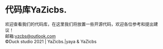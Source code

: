 # 代码库YaZicbs.
欢迎查看我们的代码库，在这里我们将放置一些开源代码，欢迎各位参考和提出建议！  
邮箱:yzcbs@outlook.com  
©Duck studio 2021 | YaZicbs.|yaya &amp; YaZicbs
